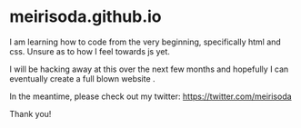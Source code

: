 # meirisoda.github.io


I am learning how to code from the very beginning, specifically html and css.
Unsure as to how I feel towards js yet. 

I will be hacking away at this over the next few months and hopefully I can eventually create a full blown website .


In the meantime, please check out my twitter: https://twitter.com/meirisoda

Thank you! 
